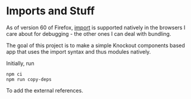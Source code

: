 # Imports and Stuff
As of version 60 of Firefox, [import](https://developer.mozilla.org/en-US/docs/Web/JavaScript/Reference/Statements/import) is supported natively in the browsers I care about for debugging - the other ones I can deal with bundling.

The goal of this project is to make a simple Knockout components based app that
uses the import syntax and thus modules natively.

Initially, run

	npm ci
	npm run copy-deps

To add the external references.

